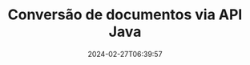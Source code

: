 ---
############################# Static ############################
layout: "landing"
date: 2024-02-27T06:39:57
draft: false

product: "Conversion"
product_tag: "conversion"
platform: Java
platform_tag: java

############################# Drop-down ############################
supported_platforms:
  items:
    # supported_platforms loop
    - title: ".NET"
      tag: "net"
    # supported_platforms loop
    - title: "Java"
      tag: "java"
    # supported_platforms loop
    - title: "Node.js"
      tag: "nodejs-java" 


############################# Head ############################
head_title: "API de conversão de documentos Java | Converta PDF, Word, Excel, PPTX, HTML e imagens"
head_description: "API de conversão de documentos Java. Converta PDF, Word, DOC, DOCX, Excel, planilhas, PPT, PPTX, HTML, PSD, MPT, MPP, Email, MSG, EMLX, AutoCAD e formatos de arquivo de imagem."

############################# Header ############################
title: "Conversão de documentos via API Java"
description: "API de conversão poderosa para converter arquivos PDF, Microsoft Office, HTML, e-books e imagens"
words:
  for: "for"

actions:
  main: "Download grátis do Maven"
  main_link: "https://releases.groupdocs.com/java/repo/com/groupdocs/groupdocs-conversion/"
  alt: "Licenciamento"
  alt_link: "https://purchase.groupdocs.com/pricing/conversion/java"
  title: "Pronto para começar?"
  description: "Experimente os recursos GroupDocs.Conversion gratuitamente ou solicite uma licença"

release:
  title: "Versão {0} lançada"
  notes: "Veja o que é novo"
  downloads: "Transferências"
  link: "https://releases.groupdocs.com/conversion/java/release-notes/latest/"

code:
  title: "Como converter arquivos PDF em Java"
  more: "Mais exemplos"
  more_link: "https://github.com/groupdocs-conversion/GroupDocs.Conversion-for-Java"
  install: |
    <dependencies>
      <dependency>
        <groupId>com.groupdocs</groupId>
        <artifactId>groupdocs-conversion</artifactId>
        <version>{0}</version>
      </dependency>
    </dependencies>

    <repositories>
      <repository>
        <id>repository.groupdocs.com</id>
        <name>GroupDocs Repository</name>
        <url>https://repository.groupdocs.com/repo/</url>
      </repository>
    </repositories>
  content: |
    ```java {style=abap}
    // Carregue o arquivo PDF de origem 
    Converter converter = new Converter("resume.pdf");
    
    // Defina as opções de conversão  
    WordProcessingConvertOptions convertOptions = 
        new WordProcessingConvertOptions();

    // Converter PDF em DOCX
    converter.convert("resume.docx", convertOptions);
    ```
############################# Overview ############################
overview:
  enable: true
  title: "GroupDocs.Conversion em resumo"
  description: "Explore os recursos da API para conversão rápida e perfeita de arquivos PDF, Microsoft Office, HTML, eBook e arquivos de imagem em aplicativos Java"
  features:
    # feature loop
    - title: "Conversão simplificada"
      content: "Com a API GroupDocs.Conversion você pode converter facilmente documentos de diversos formatos em PDF, Microsoft Office, HTML, e-book e arquivos de imagem. A API oferece opções flexíveis e robustas, garantindo a integridade do conteúdo e da estrutura do documento durante todo o processo de conversão."

    # feature loop
    - title: "Alternar facilmente entre formatos"
      content: "O processo de uso da API GroupDocs.Conversion é incrivelmente simples, exigindo apenas um método e um conjunto de opções para alternar facilmente entre diferentes formatos."

    # feature loop
    - title: "Compatibilidade entre plataformas"
      content: "Explore uma solução de conversão com compatibilidade inerente entre plataformas, atendendo a uma base de usuários mais ampla e garantindo desempenho ideal em vários ambientes para todos os seus requisitos de conversão de documentos."

############################# Platforms ############################
platforms:
  enable: true
  title: "Independência de plataforma"
  description: "GroupDocs.Conversion for Java oferece suporte aos seguintes sistemas operacionais, estruturas e gerenciadores de pacotes"
  items:
    # platform loop
    - title: "Amazon"
      image: "amazon"
    # platform loop
    - title: "Docker"
      image: "docker"
    # platform loop
    - title: "Azure"
      image: "azure"
    # platform loop
    - title: "Eclipse"
      image: "eclipse"
    # platform loop
    - title: "IntelliJ"
      image: "intellij"
    # platform loop
    - title: "Windows"
      image: "windows"
    # platform loop
    - title: "Linux"
      image: "linux"
    # platform loop
    - title: "Maven"
      image: "maven"


############################# File formats ############################
formats:
  enable: true
  title: "Formatos de arquivo suportados"
  description: |
    GroupDocs.Conversion for Java oferece suporte a operações com os seguintes [formatos de arquivo](https://docs.groupdocs.com/conversion/java/supported-file-formats/).
  groups:
    # group loop
    - color: "green"
      content: |
        ### Formatos de documentos
        * **Documents:** PDF, XPS, TEX
        * **Word:** DOC, DOCX, DOCM, DOT, DOTX, DOTM, RTF, TXT
        * **PowerPoint:** PPT, PPTX, PPS, PPSX, ODP, OTP
        * **Excel:** XLS, XLSX, XLSM, XLSB, XLTM, XLTX, XLT, XLAM
        * **Visio:** VSDX, VSDM, VSSX, VSTX, VSTM, VSSM, VSX, VTX, VDX
        * **OpenDocument:** ODT, OTT, ODS
    # group loop
    - color: "blue"
      content: |
        ### Imagens e multimídia
        * **Images:** BMP, JPEG, PNG, GIF, TIFF, SVG, PS
        * **Diagram:** VSDX, DRAW, LUCIDCHART
        * **CAD & GIS:** DWG, DXF, DWF, IFC, SHP, KML, GEOJSON
        * **Audio:** MP3, WAV, FLAC, AAC, OGG
        * **Video:** MP4, AVI, MKV, MOV, WMV
        * **3D & Vector:** SVG, AI, EPS, CDR, STL, OBJ, FBX, DAE, GLB     
      # group loop
    - color: "red"
      content: |
        ### Outros formatos        
        * **eBook:** EPUB, MOBI, AZW, FB2
        * **Web:**  HTML, MHTML, MHT
        * **Archives:** ZIP, TAR, RAR, 7Z, BZ2, GZ
        * **Email & Outlook:** PST, OST, MSG, EML
        * **Finance:** QFX, OFX
        * **OneNote:**  ONE

############################# Features ############################
features:
  enable: true
  title: "Recursos de GroupDocs.Conversion"
  description: "Converta perfeitamente documentos PDF e de escritório para HTML, JPG, PNG, BMP, TIFF, SVG e muitos outros formatos. A API GroupDocs.Conversion for Java foi projetada para ser fácil de usar e integrar ao seu projeto. Suporta todos os formatos de documentos populares com a capacidade de personalizar o processo de conversão."

  items:
    # feature loop
    - icon: "merge"
      title: "Conversão multiformato"
      content: "Converta arquivos entre vários formatos, incluindo PDF, DOCX, XLSX, PPTX e muito mais, com facilidade."

    # feature loop
    - icon: "split"
      title: "Saída de alta fidelidade"
      content: "Preserve a qualidade e a formatação originais dos documentos durante o processo de conversão."

    # feature loop
    - icon: "move"
      title: "Convertendo vários arquivos"
      content: "Converta vários arquivos e combine-os em um arquivo, simplificando a organização do conteúdo convertido."

    # feature loop
    - icon: "remove"
      title: "Documento de várias páginas para imagens"
      content: "Converta documentos de várias páginas em imagens página por página, permitindo controle preciso sobre o processo de transformação e facilitando a extração e análise de documentos baseados em imagens."

    # feature loop
    - icon: "rotate"
      title: "Configurações personalizáveis"
      content: "Ajuste os parâmetros de conversão, como resolução, qualidade e layout, para atender a requisitos específicos."

    # feature loop
    - icon: "swap"
      title: "Processamento seguro"
      content: "Garanta a privacidade dos dados com opções de conversão de arquivos protegidas por senha."

    # feature loop
    - icon: "extract"
      title: "Integração de API"
      content: "Integre perfeitamente os recursos de conversão em seus aplicativos Java, tornando-os uma parte integrada de seu fluxo de trabalho."

    # feature loop
    - icon: "orientation"
      title: "Conversão robusta"
      content: "Garanta conversões de arquivos confiáveis ​​e sem erros, garantindo a precisão e integridade dos seus documentos transformados."

    # feature loop
    - icon: "preview"
      title: "Converta documentos de arquivos"
      content: "Extraia e converta documentos de arquivos, permitindo a transformação do conteúdo armazenado em arquivos compactados."

############################# Code samples ############################
code_samples:
  enable: true
  title: "Amostras de código"
  description: "Alguns casos de uso de operações típicas de GroupDocs.Conversion para Java"
  items:
    # code sample loop
    - title: "Converter PDF em imagem"
      content: |
        Um cenário comumente encontrado envolve a conversão de um documento PDF inteiro ou de páginas específicas em uma coleção de imagens. GroupDocs.Conversion for Java oferece a capacidade de converter PDFs em vários formatos de imagem, como TIFF, JPG, PNG, GIF, BMP e muito mais.  
        Você pode selecionar seu formato de imagem preferido usando a classe ImageFileType.
        {{< landing/code title="Convertendo PDF para PNG em Java">}}
        ```java {style=abap}
        import com.groupdocs.conversion.Converter;
        import com.groupdocs.conversion.filetypes.ImageFileType;
        import com.groupdocs.conversion.options.convert.ImageConvertOptions;
        //...

        // Carregue o arquivo PDF de origem
        Converter converter = new Converter("resume.pdf");
        
        // Defina as opções de conversão e especifique o tipo de imagem de saída
        ImageConvertOptions convertOptions = new ImageConvertOptions();
        convertOptions.setFormat(ImageFileType.Png);

        // Converta cada página do documento PDF para PNG
        converter.convert("page.png", convertOptions);
        ```
        {{< /landing/code >}}
    # code sample loop
    - title: "Converter um segmento de um documento grande"
      content: |
        Com GroupDocs.Conversion for Java, você pode converter facilmente páginas específicas de um documento extenso.  
        Você tem dois métodos para fazer isso, dependendo de seus requisitos. Você pode converter um intervalo de páginas ou converter páginas específicas.
        {{< landing/code title="Converta DOCX (páginas 2-4) em PDF em Java">}}
        ```java {style=abap}   
        import com.groupdocs.conversion.Converter;
        import com.groupdocs.conversion.options.convert.PdfConvertOptions;
        //...

        // Carregue o arquivo DOCX de origem
        Converter converter = new Converter("booklet.docx");
           
        // Defina as opções e especifique o intervalo de páginas a serem convertidas
        PdfConvertOptions convertOptions = new PdfConvertOptions();
        convertOptions.setPageNumber(2);
        convertOptions.setPagesCount(3);

        // Converta as páginas 2 a 4 em PDF
        converter.convert("pages-2-4.pdf", convertOptions);
        ```
        {{< /landing/code >}}
        
---